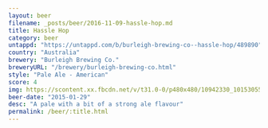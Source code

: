 ```yaml
---
layout: beer
filename: _posts/beer/2016-11-09-hassle-hop.md
title: Hassle Hop
category: beer
untappd: "https://untappd.com/b/burleigh-brewing-co--hassle-hop/489890"
country: "Australia"
brewery: "Burleigh Brewing Co."
breweryURL: "/brewery/burleigh-brewing-co.html"
style: "Pale Ale - American"
score: 4
img: https://scontent.xx.fbcdn.net/v/t31.0-0/p480x480/10942330_10153055749753745_4423283376777303913_o.jpg?oh=74432d0cd2ba1fc3334215c7e1641a0b&oe=5B43D523
beer-date: "2015-01-29"
desc: "A pale with a bit of a strong ale flavour"
permalink: /beer/:title.html
---
```

